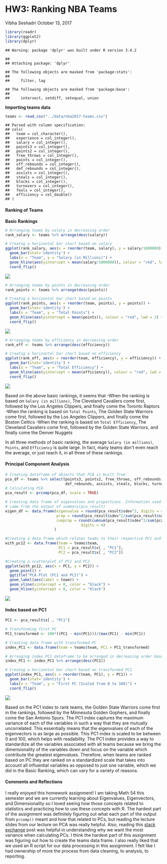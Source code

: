 HW3: Ranking NBA Teams
================
Vibha Seshadri
October 13, 2017

``` r
library(readr)
library(ggplot2)
library(dplyr)
```

    ## Warning: package 'dplyr' was built under R version 3.4.2

    ## 
    ## Attaching package: 'dplyr'

    ## The following objects are masked from 'package:stats':
    ## 
    ##     filter, lag

    ## The following objects are masked from 'package:base':
    ## 
    ##     intersect, setdiff, setequal, union

**Importing teams data**

``` r
teams <- read_csv("../data/nba2017-teams.csv")
```

    ## Parsed with column specification:
    ## cols(
    ##   team = col_character(),
    ##   experience = col_integer(),
    ##   salary = col_integer(),
    ##   points3 = col_integer(),
    ##   points2 = col_integer(),
    ##   free_throws = col_integer(),
    ##   points = col_integer(),
    ##   off_rebounds = col_integer(),
    ##   def_rebounds = col_integer(),
    ##   assists = col_integer(),
    ##   steals = col_integer(),
    ##   blocks = col_integer(),
    ##   turnovers = col_integer(),
    ##   fouls = col_integer(),
    ##   efficiency = col_double()
    ## )

#### Ranking of Teams

**Basic Rankings**

``` r
# Arranging teams by salary in decreasing order
rank_salary <- teams %>% arrange(desc(salary))

# Creatng a horizontal bar chart based on salary
ggplot(rank_salary, aes(x = reorder(team, salary), y = salary/1000000)) +
  geom_bar(stat='identity') + 
  labs(x = "Team", y = "Salary (in Millions)") +
  geom_hline(aes(yintercept = mean(salary/1000000)), colour = "red", lwd = 2) + 
  coord_flip()
```

![](hw03-vibha-seshadri_files/figure-markdown_github-ascii_identifiers/br_salary-1.png)

``` r
# Arranging teams by points in decreasing order
rank_points <- teams %>% arrange(desc(points))

# Creatng a horizontal bar chart based on points
ggplot(rank_points, aes(x = reorder(team, points), y = points)) +
  geom_bar(stat='identity') + 
  labs(x = "Team", y = "Total Points") +
  geom_hline(aes(yintercept = mean(points)), colour = "red", lwd = 2) + 
  coord_flip()
```

![](hw03-vibha-seshadri_files/figure-markdown_github-ascii_identifiers/br_points-1.png)

``` r
# Arranging teams by efficiency in decreasing order
rank_eff <- teams %>% arrange(desc(efficiency))

# Creatng a horizontal bar chart based on efficiency
ggplot(rank_eff, aes(x = reorder(team, efficiency), y = efficiency)) +
  geom_bar(stat='identity') + 
  labs(x = "Team", y = "Total Efficiency") +
  geom_hline(aes(yintercept = mean(efficiency)), colour = "red", lwd = 2) + 
  coord_flip()
```

![](hw03-vibha-seshadri_files/figure-markdown_github-ascii_identifiers/br_efficiency-1.png)

Based on the above basic rankings, it seems that -When the ranking is based on `Salary (in millions)`, The Cleveland Cavaliers come first, followed by the Los Angeles Clippers, and finally come the Toronto Raptors -When the ranking is based on `Total Points`, The Golden State Warriors come first, followed by the Los Angeles Clippers, and finally come the Boston Celtics -When the ranking is based on `Total Efficiency`, The Cleveland Cavaliers come first, followed by the Golden State Warriors, and finally come the Denver Nuggets

In all three methods of basic ranking, the average `Salary (in millions)`, `Points`, and `Efficiency` is quite large. In fact, many teams don't even reach the average, or just reach it, in all three of these rankings.

#### Principal Component Analysis

``` r
# Creating dataframe of objects that PCA is built from
pca_df <- teams %>% select(points3, points2, free_throws, off_rebounds,
                           def_rebounds, assists, steals, blocks, turnovers, fouls)
# Calculating PCA
pca_result <- prcomp(pca_df, scale = TRUE)

# Creating data frame of eigenvalues and proportions. Information used to create this data frame
# came from the output of summary(pca_result)
eigen_df <- data.frame(eigenvalue = round(pca_result$sdev^2, digits = 4),
                       prop = round(pca_result$sdev^2/sum(pca_result$sdev^2), 4),
                       cumprop = round(cumsum(pca_result$sdev^2/sum(pca_result$sdev^2)),
                                  digits = 4)
                      )
```

``` r
#Creating a data frame which relates teams to their respective PC1 and PC2
with_pc12 <- data.frame(team = teams$team,
                        PC1 = pca_result$x[ , "PC1"], 
                        PC2 = pca_result$x[ , "PC2"])

#Creating a scatterplot of PC1 and PC2
ggplot(with_pc12, aes(x = PC1, y = PC2)) + 
  geom_point() + 
  ggtitle("PCA Plot (PC1 and PC2)") +
  geom_label(aes(label = team)) + 
  geom_vline(xintercept = 0, color = "black") + 
  geom_hline(yintercept = 0, color = "black")
```

![](hw03-vibha-seshadri_files/figure-markdown_github-ascii_identifiers/pc1_pc2-1.png)

#### Index based on PC1

``` r
PC1 <- pca_result$x[ , "PC1"]

# Transforming first PC
PC1_transformed <- 100*((PC1 - min(PC1)))/(max(PC1) - min(PC1))

# Creating data frame with transformed PC
index_PC1 <- data.frame(team = teams$team, PC1 = PC1_transformed)

# Arranging index_PC1 dataframe to be arranged in decreasing order based on the transformed PC1
index_PC1 <- index_PC1 %>% arrange(desc(PC1))

# Creatng a horizontal bar chart based on transformed PC1
ggplot(index_PC1, aes(x = reorder(team, PC1), y = PC1)) +
  geom_bar(stat='identity') + 
  labs(x = "Team", y = "First PC (Scaled from 0 to 100)") +
  coord_flip()
```

![](hw03-vibha-seshadri_files/figure-markdown_github-ascii_identifiers/indexPC1-1.png)

Based on the PC1 index to rank teams, the Golden State Warriors come first in the rankings, followed by the Minnesota Golden Gophers, and finally come the San Antonio Spurs. The PC1 index captures the maximum variance of each of the variables in such a way that they are mutually uncorrelated. This essentially means that the eigenvalues of each of the eigenvectors is as large as possible. This PC1 index is scaled to be between 0 and 100, which helps with readability. The PC1 index provides a way to standardize all the variables associated with all teams because we bring the dimensionality of the variables down and focus on the variable which contribute the greatest eigenvalues. Therefore, when teams are ranked based on PC they are ranked on a standardized scale that takes into account all influential variables as opposed to just one variable, which we did in the Basic Ranking, which can vary for a variety of reasons.

#### Comments and Reflections

I really enjoyed this homework assignment! I am taking Math 54 this semester and we are currently learning about Eigenvalues, Eigenvectors, and Dimensionality so I loved seeing how those concepts related to statistics and practicing how to use these concepts with R. The hardest part of the assignment was definitely figuring out what each part of the output from `prcomp()` meant and how that related to PCs, but reading the lecture slides from our lecture on PCA was really helpful. Also, reading this [stack exchange](https://stats.stackexchange.com/questions/102658/why-does-pca-maximize-total-variance-of-the-projection) post was helpful in understanding why we want the most variance when calculating PCs. I think the hardest part of this assignment was figuring out how to create the teams data frame. I also really liked that we used an R script for our data processing in this assignment. I felt like I had ownership of more the process from data cleaning, to analysis, to reporting.
